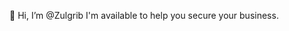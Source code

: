 👋 Hi, I’m @Zulgrib
I'm available to help you secure your business.

<!---
Zulgrib/Zulgrib is a ✨ special ✨ repository because its `README.md` (this file) appears on your GitHub profile.
You can click the Preview link to take a look at your changes.
--->
